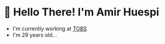 # :wave: Hello There! I'm Amir Huespi

- I'm currently working at [TOBS](https://www.tobs.com.ar/)
- I'm 29 years old...